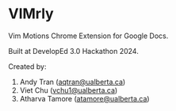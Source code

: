 # VIMrly
Vim Motions Chrome Extension for Google Docs.

Built at DevelopEd 3.0 Hackathon 2024.

Created by:
1. Andy Tran (aqtran@ualberta.ca)
2. Viet Chu (vchu1@ualberta.ca)
3. Atharva Tamore (atamore@ualberta.ca)
